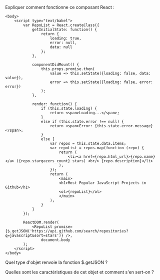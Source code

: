 Expliquer comment fonctionne ce composant React :

	<body>
		<script type="text/babel">
			var RepoList = React.createClass({
				getInitialState: function() {
					return {
						loading: true,
						error: null,
						data: null
					};
				},

				componentDidMount() {
					this.props.promise.then(
						value => this.setState({loading: false, data: value}),
						error => this.setState({loading: false, error: error})
					);
				},

				render: function() {
					if (this.state.loading) {
						return <span>Loading...</span>;
					}
					else if (this.state.error !== null) {
						return <span>Error: {this.state.error.message}</span>;
					}
					else {
						var repos = this.state.data.items;
						var repoList = repos.map(function (repo) {
							return (
								<li><a href={repo.html_url}>{repo.name}</a> ({repo.stargazers_count} stars) <br/> {repo.description}</li>
							);
						});
						return (
							<main>
							<h1>Most Popular JavaScript Projects in Github</h1>
							<ol>{repoList}</ol>
							</main>
						);
					}
				}
			});

			ReactDOM.render(
				<RepoList promise={$.getJSON('https://api.github.com/search/repositories?q=javascript&sort=stars')} />,
					document.body
			);
		</script>
	</body>

Quel type d'objet renvoie la fonction $.getJSON ?

Quelles sont les caractéristiques de cet objet et comment s'en sert-on ?
